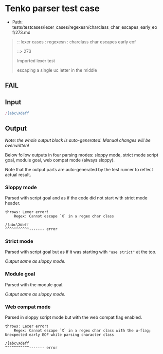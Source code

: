 # Tenko parser test case

- Path: tests/testcases/lexer_cases/regexesn/charclass_char_escapes_early_eof/273.md

> :: lexer cases : regexesn : charclass char escapes early eof
>
> ::> 273
>
> Imported lexer test
>
> escaping a single uc letter in the middle

## FAIL

## Input

`````js
/[abc\Xdeff
`````

## Output

_Note: the whole output block is auto-generated. Manual changes will be overwritten!_

Below follow outputs in four parsing modes: sloppy mode, strict mode script goal, module goal, web compat mode (always sloppy).

Note that the output parts are auto-generated by the test runner to reflect actual result.

### Sloppy mode

Parsed with script goal and as if the code did not start with strict mode header.

`````
throws: Lexer error!
    Regex: Cannot escape `X` in a regex char class

/[abc\Xdeff
^^^^^^^^^^^------- error
`````

### Strict mode

Parsed with script goal but as if it was starting with `"use strict"` at the top.

_Output same as sloppy mode._

### Module goal

Parsed with the module goal.

_Output same as sloppy mode._

### Web compat mode

Parsed in sloppy script mode but with the web compat flag enabled.

`````
throws: Lexer error!
    Regex: Cannot escape `X` in a regex char class with the u-flag; Unexpected early EOF while parsing character class

/[abc\Xdeff
^^^^^^^^^^^------- error
`````

